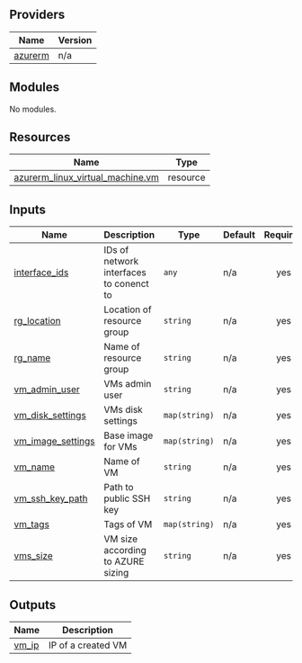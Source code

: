 ## Providers

| Name | Version |
|------|---------|
| <a name="provider_azurerm"></a> [azurerm](#provider\_azurerm) | n/a |

## Modules

No modules.

## Resources

| Name | Type |
|------|------|
| [azurerm_linux_virtual_machine.vm](https://registry.terraform.io/providers/hashicorp/azurerm/latest/docs/resources/linux_virtual_machine) | resource |

## Inputs

| Name | Description | Type | Default | Required |
|------|-------------|------|---------|:--------:|
| <a name="input_interface_ids"></a> [interface\_ids](#input\_interface\_ids) | IDs of network interfaces to conenct to | `any` | n/a | yes |
| <a name="input_rg_location"></a> [rg\_location](#input\_rg\_location) | Location of resource group | `string` | n/a | yes |
| <a name="input_rg_name"></a> [rg\_name](#input\_rg\_name) | Name of resource group | `string` | n/a | yes |
| <a name="input_vm_admin_user"></a> [vm\_admin\_user](#input\_vm\_admin\_user) | VMs admin user | `string` | n/a | yes |
| <a name="input_vm_disk_settings"></a> [vm\_disk\_settings](#input\_vm\_disk\_settings) | VMs disk settings | `map(string)` | n/a | yes |
| <a name="input_vm_image_settings"></a> [vm\_image\_settings](#input\_vm\_image\_settings) | Base image for VMs | `map(string)` | n/a | yes |
| <a name="input_vm_name"></a> [vm\_name](#input\_vm\_name) | Name of VM | `string` | n/a | yes |
| <a name="input_vm_ssh_key_path"></a> [vm\_ssh\_key\_path](#input\_vm\_ssh\_key\_path) | Path to public SSH key | `string` | n/a | yes |
| <a name="input_vm_tags"></a> [vm\_tags](#input\_vm\_tags) | Tags of VM | `map(string)` | n/a | yes |
| <a name="input_vms_size"></a> [vms\_size](#input\_vms\_size) | VM size according to AZURE sizing | `string` | n/a | yes |

## Outputs

| Name | Description |
|------|-------------|
| <a name="output_vm_ip"></a> [vm\_ip](#output\_vm\_ip) | IP of a created VM |
